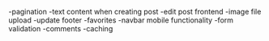 -pagination
-text content when creating post
-edit post frontend
-image file upload
-update footer
-favorites
-navbar mobile functionality
-form validation
-comments
-caching

